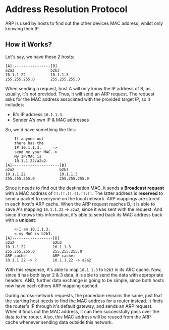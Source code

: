 # Address Resolution Protocol

ARP is used by hosts to find out the other devices MAC address, whilst only knowing their IP.

## How it Works?

Let's say, we have these 2 hosts:
```
[A]-----------------[B]
a2a2                b2b3
10.1.1.22           10.1.1.3
255.255.255.0       255.255.255.0
```
When sending a request, host A will only know the IP address of B, as, usually, it's not provided.
Thus, it will send an ARP request. The request asks for the MAC address associated with the provided target IP, so it includes:
- B's IP address `10.1.1.3`.
- Sender A's own IP & MAC addresses

So, we'd have something like this:
```
	If anyone out
	there has the
	IP 10.1.1.3,     ->
	send me your MAC.->
	My IP/MAC is 
	10.1.1.22/a2a2.
[A]---------------------[B]
a2a2                    b2b3
10.1.1.22               10.1.1.3
255.255.255.0           255.255.255.0
```
Since it needs to find out the destination MAC, it sends a **Broadcast request** with a MAC address of `ff:ff:ff:ff:ff:ff`. The latter address is **reserved** to send a packet to everyone on the local network.
ARP mappings are stored in each host's ARP cache.
When the ARP request reaches B, it is able to save A's mapping `10.1.1.22` -> `a2a2`, since it was sent with the request. And since it knows this information, it's able to send back its MAC address back with a **unicast**:
```
	<-I am 10.1.1.3, 
	<-my MAC is b2b3.
[A]------------------[B]
a2a2                 b2b3
10.1.1.22            10.1.1.3
255.255.255.0        255.255.255.0
ARP cache            ARP cache:
10.1.1.22 -> ?       10.1.1.22 -> a2a2
```
With this response, A's able to map `10.1.1.3` to `b2b3` in its ARC cache.
Now, since it has both layer 2 & 3 data, it is able to send the data with appropriate headers.
AND, further data exchange is going to be simple, since both hosts now have each others ARP mapping cached.

During across-network requests, the procedure remains the same, just that the starting host needs to find the MAC address for a router instead. It finds the router's IP through it's default gateway, and sends an ARP request. When it finds out the MAC address, it can then successfully pass over the data to the router. Also, this MAC address will be reused from the ARP cache whenever sending data outside this network.